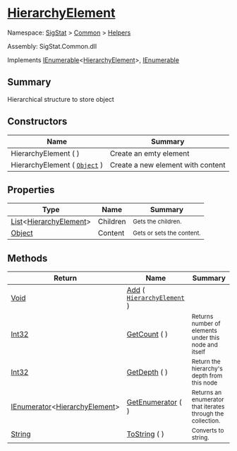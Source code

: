 # [HierarchyElement](./HierarchyElement.md)

Namespace: [SigStat]() > [Common](./../README.md) > [Helpers](./README.md)

Assembly: SigStat.Common.dll

Implements [IEnumerable](https://docs.microsoft.com/en-us/dotnet/api/System.Collections.Generic.IEnumerable-1)\<[HierarchyElement](./HierarchyElement.md)>, [IEnumerable](https://docs.microsoft.com/en-us/dotnet/api/System.Collections.IEnumerable)

## Summary
Hierarchical structure to store object

## Constructors

| Name | Summary | 
| --- | --- | 
| HierarchyElement (  ) | Create an emty element | 
| HierarchyElement ( [`Object`](https://docs.microsoft.com/en-us/dotnet/api/System.Object) ) | Create a new element with content | 


## Properties

| Type | Name | Summary | 
| --- | --- | --- | 
| [List](https://docs.microsoft.com/en-us/dotnet/api/System.Collections.Generic.List-1)\<[HierarchyElement](./HierarchyElement.md)> | Children | <sub>Gets the children.</sub> | 
| [Object](https://docs.microsoft.com/en-us/dotnet/api/System.Object) | Content | <sub>Gets or sets the content.</sub> | 


## Methods

| Return | Name | Summary | 
| --- | --- | --- | 
| [Void](https://docs.microsoft.com/en-us/dotnet/api/System.Void) | [Add](./Methods/HierarchyElement-100664010.md) ( [`HierarchyElement`](./HierarchyElement.md) ) | <sub></sub> | 
| [Int32](https://docs.microsoft.com/en-us/dotnet/api/System.Int32) | [GetCount](./Methods/HierarchyElement-100664012.md) (  ) | <sub>Returns number of elements under this node and itself</sub> | 
| [Int32](https://docs.microsoft.com/en-us/dotnet/api/System.Int32) | [GetDepth](./Methods/HierarchyElement-100664011.md) (  ) | <sub>Return the hierarchy's depth from this node</sub> | 
| [IEnumerator](https://docs.microsoft.com/en-us/dotnet/api/System.Collections.Generic.IEnumerator-1)\<[HierarchyElement](./HierarchyElement.md)> | [GetEnumerator](./Methods/HierarchyElement-100664014.md) (  ) | <sub>Returns an enumerator that iterates through the collection.</sub> | 
| [String](https://docs.microsoft.com/en-us/dotnet/api/System.String) | [ToString](./Methods/HierarchyElement-100664013.md) (  ) | <sub>Converts to string.</sub> | 


